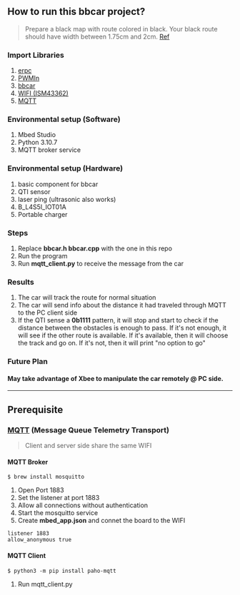 ## How to run this bbcar project?

> Prepare a black map with route colored in black. Your black route should have width between 1.75cm and 2cm. <a href="https://www.parallax.com/package/printable-tracks-for-line-following/">Ref</a>

### Import Libraries

<ol>
    <li> <a href="https://gitlab.larc-nthu.net/ee2405_2022/erpc_c.git">erpc</a> </li>
    <li> <a href="https://gitlab.larc-nthu.net/ee2405_2022/pwmin.git">PWMIn</a> </li>
    <li> <a href="https://gitlab.larc-nthu.net/ee2405_2022/bbcar.git">bbcar</a> </li>
    <li> <a href="https://github.com/ARMmbed/wifi-ism43362">WIFI (ISM43362)</a> </li>
    <li> <a href="https://gitlab.larc-nthu.net/ee2405_2022/paho_mqtt.git">MQTT</a> </li>
</ol>

### Environmental setup (Software)

<ol>
    <li> Mbed Studio </li>
    <li> Python 3.10.7 </li>
    <li> MQTT broker service </li>
</ol>

### Environmental setup (Hardware)

<ol>
    <li> basic component for bbcar </li>
    <li> QTI sensor </li>
    <li> laser ping (ultrasonic also works) </li>
    <li> B_L4S5I_IOT01A </li>
    <li> Portable charger </li>
</ol>

### Steps

<ol>
    <li>Replace <b>bbcar.h bbcar.cpp</b> with the one in this repo</li>
    <li>Run the program</li>
    <li>Run <b>mqtt_client.py</b> to receive the message from the car</li>
</ol>

### Results

<ol>
    <li>The car will track the route for normal situation</li>
    <li>The car will send info about the distance it had traveled through MQTT to the PC client side</li>
    <li>If the QTI sense a <b>0b1111</b> pattern, it will stop and start to check if the distance between the obstacles is enough to pass. If it's not enough, it will see if the other route is available. If it's available, then it will choose the track and go on. If it's not, then it will print "no option to go"</li>
</ol>

### Future Plan

#### May take advantage of Xbee to manipulate the car remotely @ PC side.

---

## Prerequisite

### <a href="https://randomnerdtutorials.com/what-is-mqtt-and-how-it-works/">MQTT<a> (Message Queue Telemetry Transport)

> Client and server side share the same WIFI

#### MQTT Broker

```
$ brew install mosquitto
```

<ol>
    <li>Open Port 1883</li>
    <li>Set the listener at port 1883</li>
    <li>Allow all connections without authentication</li>
    <li>Start the mosquitto service</li>
    <li>Create <b>mbed_app.json</b> and connet the board to the WIFI</li>
</ol>
    
```
listener 1883
allow_anonymous true
```
    
#### MQTT Client
```
$ python3 -m pip install paho-mqtt
```
<ol>
    <li>Run mqtt_client.py</li>
</ol>
